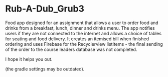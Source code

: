 # Rub-A-Dub_Grub3
Food app designed for an assignment that allows a user to order food and drinks from a breakfast, lunch, dinner and drinks menu.
The app notifies users if they are not connected to the internet and allows a choice of tables for seating and food delivery.
It creates an itemised bill when finished ordering and uses Firebase for the Recyclerview listItems - the final sending of the order 
to the course leaders database was not completed.

I hope it helps you out.

(the gradle settings may be outdated).
